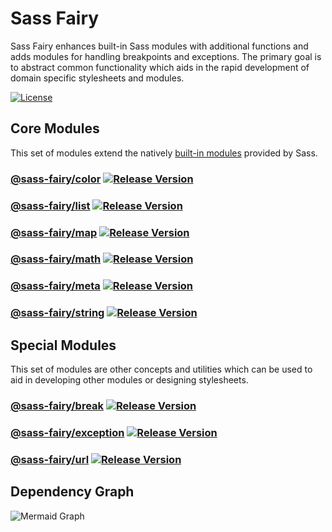 # Sass Fairy

Sass Fairy enhances built-in Sass modules with additional functions and adds modules for handling breakpoints and exceptions. The primary goal is to abstract common functionality which aids in the rapid development of domain specific stylesheets and modules.

[![License](https://img.shields.io/badge/License-MIT-blue.svg)](https://opensource.org/licenses/MIT)

<!--

## Packing / Publishing

pnpm cross-env BUILD=exception pnpm package
pnpm cross-env BUILD=exception pnpm publish-package

-->

## Core Modules

This set of modules extend the natively [built-in modules](https://sass-lang.com/documentation/modules) provided by Sass.

### [@sass-fairy/color](https://github.com/roydukkey/sass-fairy/tree/dev/v2/packages/color#readme) [![Release Version](https://img.shields.io/npm/v/@sass-fairy/color/next.svg)](https://www.npmjs.com/package/@sass-fairy/color/v/next)

### [@sass-fairy/list](https://github.com/roydukkey/sass-fairy/tree/dev/v2/packages/list#readme) [![Release Version](https://img.shields.io/npm/v/@sass-fairy/list/next.svg)](https://www.npmjs.com/package/@sass-fairy/list/v/next)

### [@sass-fairy/map](https://github.com/roydukkey/sass-fairy/tree/dev/v2/packages/map#readme) [![Release Version](https://img.shields.io/npm/v/@sass-fairy/map/next.svg)](https://www.npmjs.com/package/@sass-fairy/map/v/next)

### [@sass-fairy/math](https://github.com/roydukkey/sass-fairy/tree/dev/v2/packages/math#readme) [![Release Version](https://img.shields.io/npm/v/@sass-fairy/math/next.svg)](https://www.npmjs.com/package/@sass-fairy/math/v/next)

### [@sass-fairy/meta](https://github.com/roydukkey/sass-fairy/tree/dev/v2/packages/meta#readme) [![Release Version](https://img.shields.io/npm/v/@sass-fairy/meta/next.svg)](https://www.npmjs.com/package/@sass-fairy/meta/v/next)

### [@sass-fairy/string](https://github.com/roydukkey/sass-fairy/tree/dev/v2/packages/string#readme) [![Release Version](https://img.shields.io/npm/v/@sass-fairy/string/next.svg)](https://www.npmjs.com/package/@sass-fairy/string/v/next)

## Special Modules

This set of modules are other concepts and utilities which can be used to aid in developing other modules or designing stylesheets.

### [@sass-fairy/break](https://github.com/roydukkey/sass-fairy/tree/dev/v2/packages/break#readme) [![Release Version](https://img.shields.io/npm/v/@sass-fairy/break/next.svg)](https://www.npmjs.com/package/@sass-fairy/break/v/next)

### [@sass-fairy/exception](https://github.com/roydukkey/sass-fairy/tree/dev/v2/packages/exception#readme) [![Release Version](https://img.shields.io/npm/v/@sass-fairy/exception/next.svg)](https://www.npmjs.com/package/@sass-fairy/exception/v/next)

### [@sass-fairy/url](https://github.com/roydukkey/sass-fairy/tree/dev/v2/packages/url#readme) [![Release Version](https://img.shields.io/npm/v/@sass-fairy/url/next.svg)](https://www.npmjs.com/package/@sass-fairy/url/v/next)

## Dependency Graph

![Mermaid Graph](https://mermaid.ink/img/pako:eNqNlLtuwyAUhl8FUSkTkYKvsYdOWTuloxdsSGL5KoKlRlHevcDBl8Ye6sHwH_98HA6YJy46LnCKr5L1N_R9ylqkn6KrO4n2-0-US8EqCIqfQvSq7Nr5A9o56w7V5V3ppmG9faubaYRiurkrWbZX3RlkDShrXlJg2Npo4m9pWLaJGYgLmXnGENDggwMuZ5rQurNEjwMetVis1K4u_YjCOCg40biuEqMcl9JWZzuKEo_4JCAhiUhMjmjLDXzIxbH9IDnwYmKDXLqhws4tfD_wLpMb5Hsmh3-4gW0LNiZyLGjszYlY-Y5OCD0QSgn10JYRqGbXHDQJIypmKMhV5Xy0ZRhher8dLY9Y7M00kCtagLYMjmaOiqNdoiTx5-qAXNFCQiO05QGgO2ITMuJJvkAauULGhB7RlgeQ5mQ6XsCLQx5OPJArXoL-GjDBjZANK7n-s5_GnmF1E43IcKq7nMkqw1n70j42qO78aAucKjkIgoeeMyVOJdMXQoPTC6vvOip4qTr5BVeFvTFev3jqT6w?type=png)

<!-- SOURCE:

https://mermaid.live/edit#pako:eNqNlLtuwyAUhl8FUSkTkYKvsYdOWTuloxdsSGL5KoKlRlHevcDBl8Ye6sHwH_98HA6YJy46LnCKr5L1N_R9ylqkn6KrO4n2-0-US8EqCIqfQvSq7Nr5A9o56w7V5V3ppmG9faubaYRiurkrWbZX3RlkDShrXlJg2Npo4m9pWLaJGYgLmXnGENDggwMuZ5rQurNEjwMetVis1K4u_YjCOCg40biuEqMcl9JWZzuKEo_4JCAhiUhMjmjLDXzIxbH9IDnwYmKDXLqhws4tfD_wLpMb5Hsmh3-4gW0LNiZyLGjszYlY-Y5OCD0QSgn10JYRqGbXHDQJIypmKMhV5Xy0ZRhher8dLY9Y7M00kCtagLYMjmaOiqNdoiTx5-qAXNFCQiO05QGgO2ITMuJJvkAauULGhB7RlgeQ5mQ6XsCLQx5OPJArXoL-GjDBjZANK7n-s5_GnmF1E43IcKq7nMkqw1n70j42qO78aAucKjkIgoeeMyVOJdMXQoPTC6vvOip4qTr5BVeFvTFev3jqT6w

graph TD
  color -- > break
  exception -- > break & color & list & map & math & meta & string & url
  list -- > break & map & string & url
  map -- > break
  math -- > list
  meta -- > list & map
  string -- > break & url
  url -- > break

  style exception color:#6574cd,stroke:#6574cd
  linkStyle 1,2,3,4,5,6,7,8 stroke:#6574cd
  style break color:#3490dc,stroke:#3490dc
  style color color:#e3342f,stroke:#e3342f
  linkStyle 0 color:#e3342f,stroke:#e3342f
  style list color:#38c172,stroke:#38c172
  linkStyle 9,10,11,12 stroke:#38c172
  style map color:#9561e2,stroke:#9561e2
  linkStyle 13 stroke:#9561e2
  style math color:#b6a722,stroke:#b6a722
  linkStyle 14 stroke:#b6a722
  style meta color:#f6993f,stroke:#f6993f
  linkStyle 15,16 stroke:#f6993f
  style string color:#f66d9b,stroke:#f66d9b
  linkStyle 17,18 stroke:#f66d9b
  style url color:#4dc0b5,stroke:#4dc0b5
  linkStyle 19 stroke:#4dc0b5
-->
